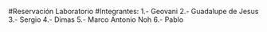 #Reservación Laboratorio
#Integrantes:
1.-  Geovani
2.- Guadalupe de Jesus
3.- Sergio
4.- Dimas
5.- Marco Antonio Noh
6.- Pablo
